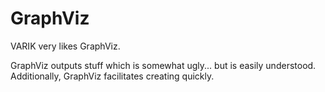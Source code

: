 # GraphViz
VARIK very likes GraphViz.

GraphViz outputs stuff which is somewhat ugly... but is easily understood.  Additionally, GraphViz facilitates creating quickly.
